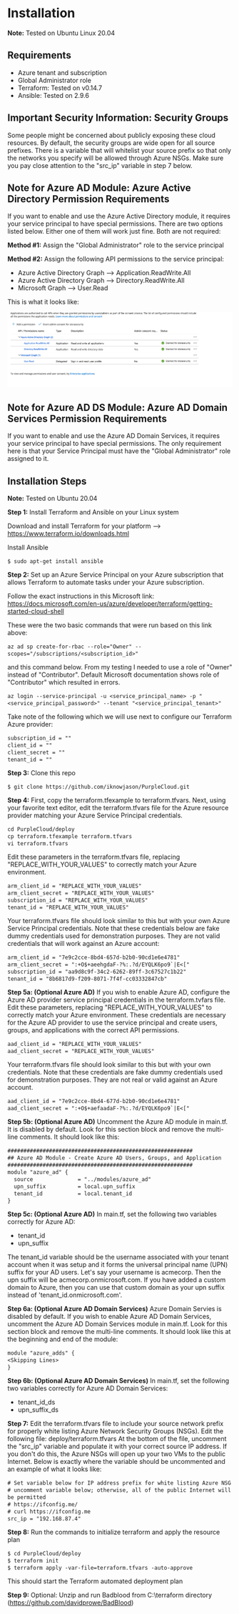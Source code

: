 # Installation
**Note:**  Tested on Ubuntu Linux 20.04 

## Requirements
* Azure tenant and subscription
* Global Administrator role
* Terraform:  Tested on v0.14.7
* Ansible:  Tested on 2.9.6

## Important Security Information:  Security Groups
Some people might be concerned about publicly exposing these cloud resources.  By default, the security groups are wide open for all source prefixes.  There is a variable that will whitelist your source prefix so that only the networks you specify will be allowed through Azure NSGs.  Make sure you pay close attention to the "src_ip" variable in step 7 below.  

## Note for Azure AD Module:  Azure Active Directory Permission Requirements
If you want to enable and use the Azure Active Directory module, it requires your service principal to have special permissions.  There are two options listed below.  Either one of them will work just fine.  Both are not required:

**Method #1:**  Assign the "Global Administrator" role to the service principal

**Method #2:**  Assign the following API permissions to the service principal:
* Azure Active Directory Graph --> Application.ReadWrite.All
* Azure Active Directory Graph --> Directory.ReadWrite.All
* Microsoft Graph --> User.Read

This is what it looks like:

![](./images/aad_permissions.png)



## Note for Azure AD DS Module:  Azure AD Domain Services Permission Requirements
If you want to enable and use the Azure AD Domain Services, it requires your service principal to have special permissions.  The only requirement here is that your Service Principal must have the "Global Administrator" role assigned to it.

## Installation Steps

**Note:**  Tested on Ubuntu 20.04

**Step 1:** Install Terraform and Ansible on your Linux system

Download and install Terraform for your platform --> https://www.terraform.io/downloads.html

Install Ansible
```
$ sudo apt-get install ansible
```

**Step 2:** Set up an Azure Service Principal on your Azure subscription that allows Terraform to automate tasks under your Azure subscription.


Follow the exact instructions in this Microsoft link:
https://docs.microsoft.com/en-us/azure/developer/terraform/getting-started-cloud-shell

These were the two basic commands that were run based on this link above:
```
az ad sp create-for-rbac --role="Owner" --scopes="/subscriptions/<subscription_id>"
```
and this command below.  From my testing I needed to use a role of "Owner" instead of "Contributor".  Default Microsoft documentation shows role of "Contributor" which resulted in errors.  
```
az login --service-principal -u <service_principal_name> -p "<service_principal_password>" --tenant "<service_principal_tenant>"
```
Take note of the following which we will use next to configure our Terraform Azure provider:
```
subscription_id = ""
client_id = ""
client_secret = ""
tenant_id = ""
```

**Step 3:** Clone this repo
```
$ git clone https://github.com/iknowjason/PurpleCloud.git
```

**Step 4:** First, copy the terraform.tfexample to terraform.tfvars.  Next, using your favorite text editor, edit the terraform.tfvars file for the Azure resource provider matching your Azure Service Principal credentials.  

```
cd PurpleCloud/deploy
cp terraform.tfexample terraform.tfvars
vi terraform.tfvars
```

Edit these parameters in the terraform.tfvars file, replacing "REPLACE_WITH_YOUR_VALUES" to correctly match your Azure environment.  
```
arm_client_id = "REPLACE_WITH_YOUR_VALUES"
arm_client_secret = "REPLACE_WITH_YOUR_VALUES"
subscription_id = "REPLACE_WITH_YOUR_VALUES"
tenant_id = "REPLACE_WITH_YOUR_VALUES"
```

Your terraform.tfvars file should look similar to this but with your own Azure Service Principal credentials.  Note that these credentials below are fake dummy credentials used for demonstration purposes.  They are not valid credentials that will work against an Azure account:
```
arm_client_id = "7e9c2cce-8bd4-657d-b2b0-90cd1e6e4781"
arm_client_secret = ":+O$+aeehgdaF-?%:.?d/EYQLK6po9`|E<["
subscription_id = "aa9d8c9f-34c2-6262-89ff-3c67527c1b22"
tenant_id = "8b6817d9-f209-8071-7f4f-cc03332847cb"
```

**Step 5a: (Optional Azure AD)** If you wish to enable Azure AD, configure the Azure AD provider service principal credentials in the terraform.tvfars file.  Edit these parameters, replacing "REPLACE_WITH_YOUR_VALUES" to correctly match your Azure environment.  These credentials are necessary for the Azure AD provider to use the service principal and create users, groups, and applications with the correct API permissions.

```
aad_client_id = "REPLACE_WITH_YOUR_VALUES"
aad_client_secret = "REPLACE_WITH_YOUR_VALUES"
```

Your terraform.tfvars file should look similar to this but with your own credentials.  Note that these credentials are fake dummy credentials used for demonstration purposes.  They are not real or valid against an Azure account.
```
aad_client_id = "7e9c2cce-8bd4-677d-b2b0-90cd1e6e4781"
aad_client_secret = ":+O$+aefaadaF-?%:.?d/EYQLK6po9`|E<["
```
**Step 5b: (Optional Azure AD)** Uncomment the Azure AD module in main.tf.  It is disabled by default.  Look for this section block and remove the multi-line comments.  It should look like this:

```
##########################################################
## Azure AD Module - Create Azure AD Users, Groups, and Application
##########################################################
module "azure_ad" {
  source              = "../modules/azure_ad"
  upn_suffix          = local.upn_suffix
  tenant_id           = local.tenant_id
}
```

**Step 5c: (Optional Azure AD)** In main.tf, set the following two variables correctly for Azure AD:
* tenant_id
* upn_suffix

The tenant_id variable should be the username associated with your tenant account when it was setup and it forms the universal principal name (UPN) suffix for your AD users.  Let's say your username is acmecorp.  Then the upn suffix will be acmecorp.onmicrosoft.com.  If you have added a custom domain to Azure, then you can use that custom domain as your upn suffix instead of 'tenant_id.onmicrosoft.com'.


**Step 6a: (Optional Azure AD Domain Services)** Azure Domain Servies is disabled by default.  If you wish to enable Azure AD Domain Services, uncomment the Azure AD Domain Services module in main.tf.  Look for this section block and remove the multi-line comments.  It should look like this at the beginning and end of the module:
```
module "azure_adds" {
<Skipping Lines>
}
```

**Step 6b: (Optional Azure AD Domain Services)** In main.tf, set the following two variables correctly for Azure AD Domain Services:
* tenant_id_ds
* upn_suffix_ds

**Step 7:**  Edit the terraform.tfvars file to include your source network prefix for properly white listing Azure Network Security Groups (NSGs).
Edit the following file:  deploy/terraform.tfvars
At the bottom of the file, uncomment the "src_ip" variable and populate it with your correct source IP address.  If you don't do this, the Azure NSGs will open up your two VMs to the public Internet.  Below is exactly where the variable should be uncommented and an example of what it looks like:
```
# Set variable below for IP address prefix for white listing Azure NSG
# uncomment variable below; otherwise, all of the public Internet will be permitted
# https://ifconfig.me/
# curl https://ifconfig.me
src_ip = "192.168.87.4"
```

**Step 8:** Run the commands to initialize terraform and apply the resource plan

```
$ cd PurpleCloud/deploy
$ terraform init
$ terraform apply -var-file=terraform.tfvars -auto-approve
```

This should start the Terraform automated deployment plan

**Step 9:** Optional:  Unzip and run Badblood from C:\terraform directory (https://github.com/davidprowe/BadBlood)
